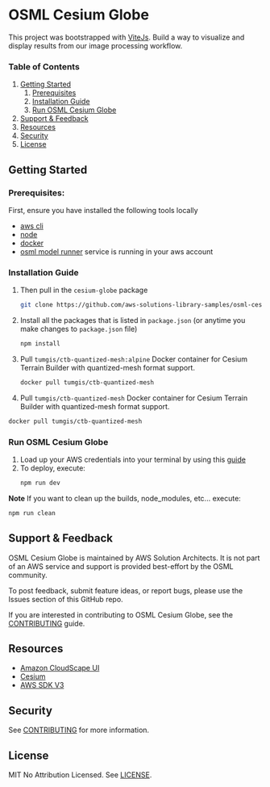 # OSML Cesium Globe

This project was bootstrapped with [ViteJs](https://vitejs.dev/). Build a way to visualize and display results from our image processing workflow.

### Table of Contents
1. [Getting Started](#getting-started)
    1. [Prerequisites](#prerequisites)
    2. [Installation Guide](#installation-guide)
    3. [Run OSML Cesium Globe](#run-osml-cesium-globe)
2. [Support & Feedback](#support--feedback)
3. [Resources](#resources)
4. [Security](#security)
5. [License](#license)


## Getting Started
### Prerequisites:

First, ensure you have installed the following tools locally

- [aws cli](https://docs.aws.amazon.com/cli/latest/userguide/install-cliv2.html)
- [node](https://nodejs.org/en)
- [docker](https://docs.docker.com/desktop/install/)
- [osml model runner](https://github.com/aws-solutions-library-samples/osml-model-runner) service is running in your aws account

### Installation Guide


1. Then pull in the `cesium-globe` package
   ```sh
   git clone https://github.com/aws-solutions-library-samples/osml-cesium-globe.git
   ```
2. Install all the packages that is listed in `package.json` (or anytime you make changes to `package.json` file)
     ```sh
     npm install
     ```
3. Pull `tumgis/ctb-quantized-mesh:alpine` Docker container for Cesium Terrain Builder with quantized-mesh format support.
     ```sh
     docker pull tumgis/ctb-quantized-mesh
     ```

4. Pull `tumgis/ctb-quantized-mesh` Docker container for Cesium Terrain Builder with quantized-mesh format support.

  ```sh
  docker pull tumgis/ctb-quantized-mesh
  ```

### Run OSML Cesium Globe
1. Load up your AWS credentials into your terminal by using this [guide](https://docs.aws.amazon.com/cli/latest/userguide/cli-chap-configure.html)
2. To deploy, execute:
   ```sh
   npm run dev
   ```

**Note** If you want to clean up the builds, node_modules, etc... execute:
   ```sh
   npm run clean
   ```

## Support & Feedback

OSML Cesium Globe is maintained by AWS Solution Architects. It is not part of an AWS service and support is provided best-effort by the OSML community.

To post feedback, submit feature ideas, or report bugs, please use the Issues section of this GitHub repo.

If you are interested in contributing to OSML Cesium Globe, see the [CONTRIBUTING](CONTRIBUTING.md) guide.

## Resources

- [Amazon CloudScape UI](https://cloudscape.design/)
- [Cesium](https://cesium.com/platform/cesiumjs/)
- [AWS SDK V3](https://github.com/aws/aws-sdk-js-v3)

## Security

See [CONTRIBUTING](CONTRIBUTING.md#security-issue-notifications) for more information.

## License

MIT No Attribution Licensed. See [LICENSE](LICENSE).
